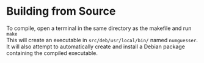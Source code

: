 # Building from Source
To compile, open a terminal in the same directory as the makefile and run ``make``  
This will create an executable in ``src/deb/usr/local/bin/`` named ``numguesser``. It will also attempt to automatically create and install a Debian package containing the compiled executable.
